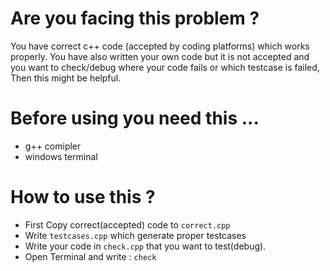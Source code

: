 # Are you facing this problem ?
You have correct c++ code (accepted by coding platforms) which works properly. You have also written your own code but it is not accepted and you want to check/debug where your code fails or which testcase is failed, Then this might be helpful.

# Before using you need this ...
- g++ comipler
- windows terminal

# How to use this ?
- First Copy correct(accepted) code to `correct.cpp`
- Write `testcases.cpp` which generate proper testcases
- Write your code in `check.cpp` that you want to test(debug).
- Open Terminal and write : `check`